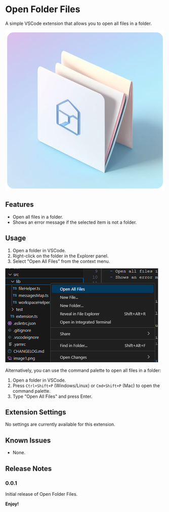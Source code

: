 # Open Folder Files

A simple VSCode extension that allows you to open all files in a folder.

![icon](https://raw.githubusercontent.com/EduardoPetrini/open-folder-files/51ac94d300eeb2f6b2cb1964c2ba41d13e2ca19e/assets/icon.png)

## Features

- Open all files in a folder.
- Shows an error message if the selected item is not a folder.

## Usage

1. Open a folder in VSCode.
2. Right-click on the folder in the Explorer panel.
3. Select "Open All Files" from the context menu.

![example](https://raw.githubusercontent.com/EduardoPetrini/open-folder-files/main/docs/image1.png)

Alternatively, you can use the command palette to open all files in a folder:

1. Open a folder in VSCode.
2. Press `Ctrl+Shift+P` (Windows/Linux) or `Cmd+Shift+P` (Mac) to open the command palette.
3. Type "Open All Files" and press Enter.

## Extension Settings

No settings are currently available for this extension.

## Known Issues

- None.

## Release Notes

### 0.0.1

Initial release of Open Folder Files.

**Enjoy!**
